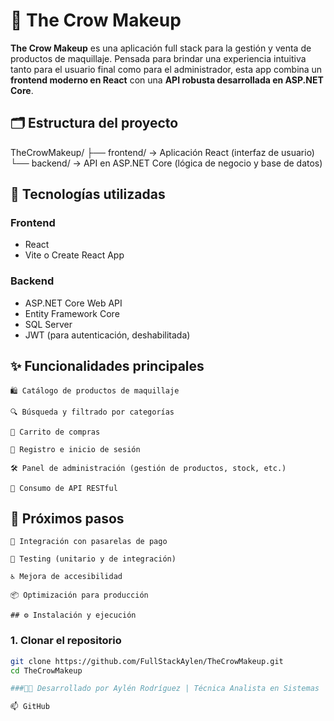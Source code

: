 # 🖤 The Crow Makeup

**The Crow Makeup** es una aplicación full stack para la gestión y venta de productos de maquillaje. Pensada para brindar una experiencia intuitiva tanto para el usuario final como para el administrador, esta app combina un **frontend moderno en React** con una **API robusta desarrollada en ASP.NET Core**.

## 🗂 Estructura del proyecto

TheCrowMakeup/
├── frontend/ → Aplicación React (interfaz de usuario)
└── backend/ → API en ASP.NET Core (lógica de negocio y base de datos)


## 🚀 Tecnologías utilizadas

### Frontend
- React
- Vite o Create React App

### Backend
- ASP.NET Core Web API
- Entity Framework Core
- SQL Server
- JWT (para autenticación, deshabilitada)

## ✨ Funcionalidades principales

    🛍 Catálogo de productos de maquillaje

    🔍 Búsqueda y filtrado por categorías

    🧺 Carrito de compras

    🔐 Registro e inicio de sesión

    🛠 Panel de administración (gestión de productos, stock, etc.)

    📡 Consumo de API RESTful

## 📌 Próximos pasos

    🧾 Integración con pasarelas de pago

    🧪 Testing (unitario y de integración)

    ♿ Mejora de accesibilidad

    📦 Optimización para producción

    ## ⚙️ Instalación y ejecución

### 1. Clonar el repositorio
```bash
git clone https://github.com/FullStackAylen/TheCrowMakeup.git
cd TheCrowMakeup

###🧑‍💻 Desarrollado por Aylén Rodríguez | Técnica Analista en Sistemas | Full Stack Developer

📫 GitHub
